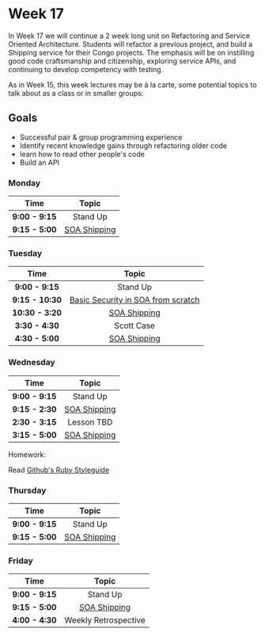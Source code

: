 # Week 17

In Week 17 we will continue a 2 week long unit on Refactoring and Service Oriented Architecture. Students will refactor a previous project, and build a Shipping service for their Congo projects. The emphasis will be on instilling good code craftsmanship and citizenship, exploring service APIs, and continuing to develop competency with testing.

As in Week 15, this week lectures may be à la carte, some potential topics to talk about as a class or in smaller groups:


## Goals
- Successful pair & group programming experience
- Identify recent knowledge gains through refactoring older code
- learn how to read other people's code
- Build an API

### Monday

| Time             | Topic                                  |
|:----------------:|:--------------------------------------:|
| **9:00 - 9:15**  | Stand Up                               |
| **9:15 - 5:00** | [SOA Shipping](../week16/shipping_service.md)    |

### Tuesday

| Time             | Topic                                  |
|:----------------:|:--------------------------------------:|
| **9:00 - 9:15**  | Stand Up                               |
| **9:15 - 10:30** | [Basic Security in SOA from scratch](tuesday/simple-security-from-scratch.md)    |
| **10:30 - 3:20** | [SOA Shipping](../week16/shipping_service.md)    |
| **3:30 - 4:30** | Scott Case    |
| **4:30 - 5:00** | [SOA Shipping](../week16/shipping_service.md)    |


### Wednesday
| Time              | Topic                               |
|:-----------------:|:-----------------------------------:|
| **9:00 - 9:15**   | Stand Up                            |
| **9:15 - 2:30** | [SOA Shipping](../week16/shipping_service.md)    |
| **2:30 - 3:15** | Lesson TBD    |
| **3:15 - 5:00** | [SOA Shipping](../week16/shipping_service.md)    |

Homework:

Read [Github's Ruby Styleguide](https://github.com/styleguide/ruby)

### Thursday

| Time             | Topic                               |
|:----------------:|:-----------------------------------:|
| **9:00 - 9:15**  | Stand Up                            |
| **9:15 - 5:00** | [SOA Shipping](../week16/shipping_service.md)    |



### Friday

| Time            | Topic                               |
|:---------------:|:-----------------------------------:|
| **9:00 - 9:15** | Stand Up                            |
| **9:15 - 5:00** | [SOA Shipping](../week16/shipping_service.md)    |
| **4:00 - 4:30** | Weekly Retrospective                |



